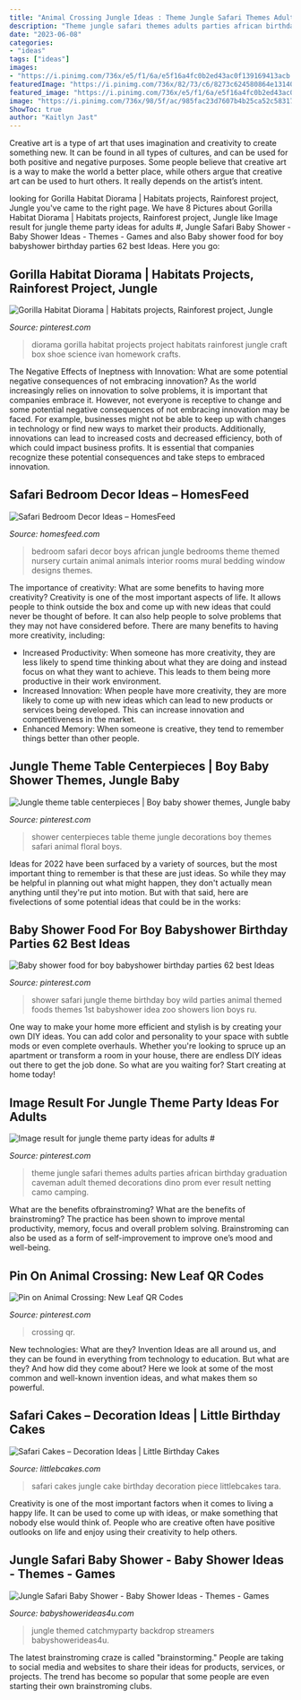 ```yaml
---
title: "Animal Crossing Jungle Ideas : Theme Jungle Safari Themes Adults Parties African Birthday Graduation Caveman Adult Themed Decorations Dino Prom Ever Result Netting Camo Camping"
description: "Theme jungle safari themes adults parties african birthday graduation caveman adult themed decorations dino prom ever result netting camo camping"
date: "2023-06-08"
categories:
- "ideas"
tags: ["ideas"]
images:
- "https://i.pinimg.com/736x/e5/f1/6a/e5f16a4fc0b2ed43ac0f139169413acb.jpg"
featuredImage: "https://i.pinimg.com/736x/82/73/c6/8273c624580864e13140f5f66eaa7116.jpg"
featured_image: "https://i.pinimg.com/736x/e5/f1/6a/e5f16a4fc0b2ed43ac0f139169413acb.jpg"
image: "https://i.pinimg.com/736x/98/5f/ac/985fac23d7607b4b25ca52c583173740--gorilla-diorama-gorilla-craft.jpg"
ShowToc: true
author: "Kaitlyn Jast"
---
```



Creative art is a type of art that uses imagination and creativity to create something new. It can be found in all types of cultures, and can be used for both positive and negative purposes. Some people believe that creative art is a way to make the world a better place, while others argue that creative art can be used to hurt others. It really depends on the artist’s intent.

	

		
looking for Gorilla Habitat Diorama | Habitats projects, Rainforest project, Jungle you've came to the right page. We have 8 Pictures about Gorilla Habitat Diorama | Habitats projects, Rainforest project, Jungle like Image result for jungle theme party ideas for adults #, Jungle Safari Baby Shower - Baby Shower Ideas - Themes - Games and also Baby shower food for boy babyshower birthday parties 62 best Ideas. Here you go:
		
    
## Gorilla Habitat Diorama | Habitats Projects, Rainforest Project, Jungle

<img loading=lazy src="https://i.pinimg.com/736x/98/5f/ac/985fac23d7607b4b25ca52c583173740--gorilla-diorama-gorilla-craft.jpg" onerror="this.onerror=null;this.src='https://tse3.mm.bing.net/th?id=OIP.TV8h9xGg4e0CNIfslRTAegHaFj&amp;pid=15.1';" alt="Gorilla Habitat Diorama | Habitats projects, Rainforest project, Jungle">

_Source: pinterest.com_

>diorama gorilla habitat projects project habitats rainforest jungle craft box shoe science ivan homework crafts. 

	

The Negative Effects of Ineptness with Innovation: What are some potential negative consequences of not embracing innovation?
As the world increasingly relies on innovation to solve problems, it is important that companies embrace it. However, not everyone is receptive to change and some potential negative consequences of not embracing innovation may be faced. For example, businesses might not be able to keep up with changes in technology or find new ways to market their products. Additionally, innovations can lead to increased costs and decreased efficiency, both of which could impact business profits. It is essential that companies recognize these potential consequences and take steps to embraced innovation.

    
## Safari Bedroom Decor Ideas – HomesFeed

<img loading=lazy src="https://homesfeed.com/wp-content/uploads/2015/11/Cool-and-marvelous-safari-bedroom-decor-with-safari-themed-wallpaper-zebra-bedding-for-two-single-beds-.jpg" onerror="this.onerror=null;this.src='https://tse3.mm.bing.net/th?id=OIP.Mc15HwfVCrDq8YW0tSM_MwHaFj&amp;pid=15.1';" alt="Safari Bedroom Decor Ideas – HomesFeed">

_Source: homesfeed.com_

>bedroom safari decor boys african jungle bedrooms theme themed nursery curtain animal animals interior rooms mural bedding window designs themes. 

	

The importance of creativity: What are some benefits to having more creativity?
Creativity is one of the most important aspects of life. It allows people to think outside the box and come up with new ideas that could never be thought of before. It can also help people to solve problems that they may not have considered before. There are many benefits to having more creativity, including: 
- Increased Productivity: When someone has more creativity, they are less likely to spend time thinking about what they are doing and instead focus on what they want to achieve. This leads to them being more productive in their work environment. 
- Increased Innovation: When people have more creativity, they are more likely to come up with new ideas which can lead to new products or services being developed. This can increase innovation and competitiveness in the market. 
- Enhanced Memory: When someone is creative, they tend to remember things better than other people.

    
## Jungle Theme Table Centerpieces | Boy Baby Shower Themes, Jungle Baby

<img loading=lazy src="https://i.pinimg.com/736x/35/20/c5/3520c5fed288c9caa82528ebf7b54750.jpg" onerror="this.onerror=null;this.src='https://tse1.mm.bing.net/th?id=OIP.XyMEvUq8yee2cWMUKQZUmwHaJ3&amp;pid=15.1';" alt="Jungle theme table centerpieces | Boy baby shower themes, Jungle baby">

_Source: pinterest.com_

>shower centerpieces table theme jungle decorations boy themes safari animal floral boys. 

	

Ideas for 2022 have been surfaced by a variety of sources, but the most important thing to remember is that these are just ideas. So while they may be helpful in planning out what might happen, they don't actually mean anything until they're put into motion. But with that said, here are fivelections of some potential ideas that could be in the works: 

    
## Baby Shower Food For Boy Babyshower Birthday Parties 62 Best Ideas

<img loading=lazy src="https://i.pinimg.com/736x/82/73/c6/8273c624580864e13140f5f66eaa7116.jpg" onerror="this.onerror=null;this.src='https://tse3.mm.bing.net/th?id=OIP.MWPlIZHKI3aAyhl1pX1_sQAAAA&amp;pid=15.1';" alt="Baby shower food for boy babyshower birthday parties 62 best Ideas">

_Source: pinterest.com_

>shower safari jungle theme birthday boy wild parties animal themed foods themes 1st babyshower idea zoo showers lion boys ru. 

	

One way to make your home more efficient and stylish is by creating your own DIY ideas. You can add color and personality to your space with subtle mods or even complete overhauls. Whether you're looking to spruce up an apartment or transform a room in your house, there are endless DIY ideas out there to get the job done. So what are you waiting for? Start creating at home today!

    
## Image Result For Jungle Theme Party Ideas For Adults #

<img loading=lazy src="https://i.pinimg.com/736x/d5/72/11/d57211e62c1dc45340fd22798cf791fb.jpg" onerror="this.onerror=null;this.src='https://tse2.mm.bing.net/th?id=OIP.lUCYjGe63sFarnx6NqdqHwHaJ4&amp;pid=15.1';" alt="Image result for jungle theme party ideas for adults #">

_Source: pinterest.com_

>theme jungle safari themes adults parties african birthday graduation caveman adult themed decorations dino prom ever result netting camo camping. 

	

What are the benefits ofbrainstroming?
What are the benefits of brainstroming? The practice has been shown to improve mental productivity, memory, focus and overall problem solving. Brainstroming can also be used as a form of self-improvement to improve one’s mood and well-being.

    
## Pin On Animal Crossing: New Leaf QR Codes

<img loading=lazy src="https://i.pinimg.com/736x/e5/f1/6a/e5f16a4fc0b2ed43ac0f139169413acb.jpg" onerror="this.onerror=null;this.src='https://tse4.mm.bing.net/th?id=OIP.hQ9z1AXHqiKUQSZwU5A98QHaNK&amp;pid=15.1';" alt="Pin on Animal Crossing: New Leaf QR Codes">

_Source: pinterest.com_

>crossing qr. 

	

New technologies: What are they?
Invention Ideas are all around us, and they can be found in everything from technology to education. But what are they? And how did they come about? Here we look at some of the most common and well-known invention ideas, and what makes them so powerful.

    
## Safari Cakes – Decoration Ideas | Little Birthday Cakes

<img loading=lazy src="http://www.littlebcakes.com/wp-content/uploads/2014/01/Safari-Cakes-Pictures-768x1024.jpg" onerror="this.onerror=null;this.src='https://tse3.mm.bing.net/th?id=OIP.G_xoIImjsZUYhIy1yOBCCgHaJ4&amp;pid=15.1';" alt="Safari Cakes – Decoration Ideas | Little Birthday Cakes">

_Source: littlebcakes.com_

>safari cakes jungle cake birthday decoration piece littlebcakes tara. 

	

Creativity is one of the most important factors when it comes to living a happy life. It can be used to come up with ideas, or make something that nobody else would think of. People who are creative often have positive outlooks on life and enjoy using their creativity to help others.

    
## Jungle Safari Baby Shower - Baby Shower Ideas - Themes - Games

<img loading=lazy src="http://www.babyshowerideas4u.com/wp-content/uploads/2014/04/Jungle-Safari-Baby-Shower-table-dessert-table.jpg" onerror="this.onerror=null;this.src='https://tse1.mm.bing.net/th?id=OIP.QxH-VYiW9fA2AIgxRXMHhAHaFh&amp;pid=15.1';" alt="Jungle Safari Baby Shower - Baby Shower Ideas - Themes - Games">

_Source: babyshowerideas4u.com_

>jungle themed catchmyparty backdrop streamers babyshowerideas4u. 

	

The latest brainstroming craze is called "brainstorming." People are taking to social media and websites to share their ideas for products, services, or projects. The trend has become so popular that some people are even starting their own brainstroming clubs.

